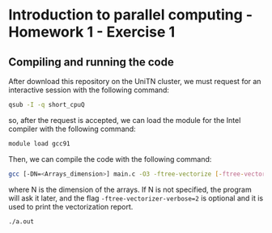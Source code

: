 # Introduction to parallel computing - Homework 1 - Exercise 1

## Compiling and running the code
After download this repository on the UniTN cluster, we must request for an interactive session with the following command:
```bash
qsub -I -q short_cpuQ
```
so, after the request is accepted, we can load the module for the Intel compiler with the following command:
```bash
module load gcc91
```

Then, we can compile the code with the following command:
```bash
gcc [-DN=<Arrays_dimension>] main.c -O3 -ftree-vectorize [-ftree-vectorizer-verbose=2]

```
where N is the dimension of the arrays. If N is not specified, the program will ask it later, and the flag `-ftree-vectorizer-verbose=2` is optional and it is used to print the vectorization report.
```bash
./a.out
```

